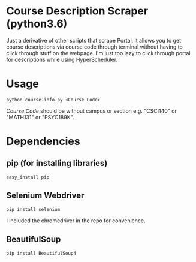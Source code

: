 # Course Description Scraper (python3.6)
Just a derivative of other scripts that scrape Portal, it allows you to get course descriptions via course code through terminal without having to click through stuff on the webpage. I'm just too lazy to click through portal for descriptions while using [HyperScheduler](https://Hyperschedule.io).

# Usage
```
python course-info.py <Course Code>
```
*Course Code* should be without campus or section e.g. "CSCI140" or "MATH131" or "PSYC189K".


# Dependencies
## pip (for installing libraries)
```
easy_install pip  
```
## Selenium Webdriver
```
pip install selenium
```
I included the chromedriver in the repo for convenience.

## BeautifulSoup
```
pip install BeautifulSoup4
```
